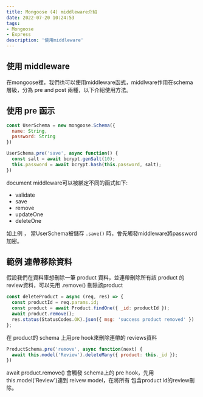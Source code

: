 ```yaml
---
title: Mongoose (4) middleware介紹
date: 2022-07-20 10:24:53
tags:
- Mongoose
- Express
description: '使用middleware'
---
```


## 使用 middleware

在mongoose裡，我們也可以使用middleware函式，middlware作用在schema層級，分為  pre and post 兩種，以下介紹使用方法。

## 使用 pre 函示

``` js
const UserSchema = new mongoose.Schema({
  name: String,
  password: String
})

UserSchema.pre('save', async function() {
  const salt = await bcrypt.genSalt(10);
  this.password = await bcrypt.hash(this.password, salt);
})
```

document middleware可以被綁定不同的函式如下:
- validate
- save
- remove
- updateOne
- deleteOne

如上例 ， 當UserSchema被儲存 `.save()` 時，會先觸發middleware將password加密。

## 範例 連帶移除資料

假設我們在資料庫想刪除一筆 product 資料，並連帶刪除所有該 product 的review資料，可以先用 .remove() 刪除該product

``` js
const deleteProduct = async (req, res) => {
  const productId = req.params.id;
  const product = await Product.findOne({ _id: productId });
  await product.remove();
  res.status(StatusCodes.OK).json({ msg: 'success product removed' })
};
```

在 product的 schema 上用pre hook來刪除連帶的 reviews資料

``` js
ProductSchema.pre('remove', async function(next) {
  await this.model('Review').deleteMany({ product: this._id });
})
```

await product.remove() 會觸發 schema上的 pre hook，先用 this.model('Review')連到 reivew model，在將所有 包含product id的review刪除。









